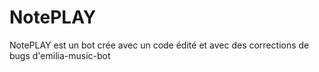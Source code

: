 # NotePLAY
NotePLAY est un bot crée avec un code édité et avec des corrections de bugs d'emilia-music-bot
